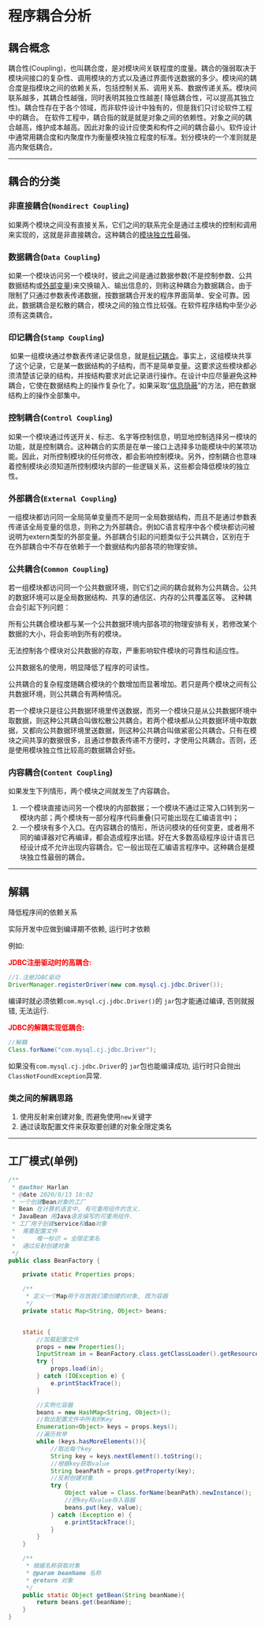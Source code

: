 # 程序耦合分析

## 耦合概念

​	耦合性(Coupling)，也叫耦合度，是对模块间关联程度的度量。耦合的强弱取决于模块间接口的复杂性、调用模块的方式以及通过界面传送数据的多少。模块间的耦合度是指模块之间的依赖关系，包括控制关系、调用关系、数据传递关系。模块间联系越多，其耦合性越强，同时表明其独立性越差( 降低耦合性，可以提高其独立性)。耦合性存在于各个领域，而非软件设计中独有的，但是我们只讨论软件工程中的耦合。 在软件工程中，耦合指的就是就是对象之间的依赖性。对象之间的耦合越高，维护成本越高。因此对象的设计应使类和构件之间的耦合最小。软件设计中通常用耦合度和内聚度作为衡量模块独立程度的标准。划分模块的一个准则就是高内聚低耦合。

***



## 耦合的分类

### 非直接耦合(`Nondirect Coupling`)

​	如果两个模块之间没有直接关系，它们之间的联系完全是通过主模块的控制和调用来实现的，这就是非直接耦合。这种耦合的[模块独立性](https://baike.baidu.com/item/模块独立性)最强。

### 数据耦合(`Data Coupling`)

​	如果一个模块访问另一个模块时，彼此之间是通过数据参数(不是控制参数、公共数据结构或[外部变量](https://baike.baidu.com/item/外部变量))来交换输入、输出信息的，则称这种耦合为数据耦合。由于限制了只通过参数表传递数据，按数据耦合开发的程序界面简单、安全可靠。因此，数据耦合是松散的耦合，模块之间的独立性比较强。在软件程序结构中至少必须有这类耦合。

### 印记耦合(`Stamp Coupling`)

​	如果一组模块通过参数表传递记录信息，就是[标记耦合](https://baike.baidu.com/item/标记耦合)。事实上，这组模块共享了这个记录，它是某一数据结构的子结构，而不是简单变量。这要求这些模块都必须清楚该记录的结构，并按结构要求对此记录进行操作。在设计中应尽量避免这种耦合，它使在数据结构上的操作复杂化了。如果采取“[信息隐蔽](https://baike.baidu.com/item/信息隐蔽)”的方法，把在数据结构上的操作全部集中。

### 控制耦合(`Control Coupling`)

​	如果一个模块通过传送开关、标志、名字等控制信息，明显地控制选择另一模块的功能，就是控制耦合。这种耦合的实质是在单一接口上选择多功能模块中的某项功能。因此，对所控制模块的任何修改，都会影响控制模块。另外，控制耦合也意味着控制模块必须知道所控制模块内部的一些逻辑关系，这些都会降低模块的独立性。

### 外部耦合(`External Coupling`)

​	一组模块都访问同一全局简单变量而不是同一全局数据结构，而且不是通过参数表传递该全局变量的信息，则称之为外部耦合。例如C语言程序中各个模块都访问被说明为extern类型的外部变量。外部耦合引起的问题类似于公共耦合，区别在于在外部耦合中不存在依赖于一个数据结构内部各项的物理安排。

### 公共耦合(`Common Coupling`)

若一组模块都访问同一个公共数据环境，则它们之间的耦合就称为公共耦合。公共的数据环境可以是全局数据结构、共享的通信区、内存的公共覆盖区等。 这种耦合会引起下列问题：

所有公共耦合模块都与某一个公共数据环境内部各项的物理安排有关，若修改某个数据的大小，将会影响到所有的模块。

无法控制各个模块对公共数据的存取，严重影响软件模块的可靠性和适应性。

公共数据名的使用，明显降低了程序的可读性。

公共耦合的复杂程度随耦合模块的个数增加而显著增加。若只是两个模块之间有公共数据环境，则公共耦合有两种情况。

若一个模块只是往公共数据环境里传送数据，而另一个模块只是从公共数据环境中取数据，则这种公共耦合叫做松散公共耦合。若两个模块都从公共数据环境中取数据，又都向公共数据环境里送数据，则这种公共耦合叫做紧密公共耦合。只有在模块之间共享的数据很多，且通过参数表传递不方便时，才使用公共耦合。否则，还是使用模块独立性比较高的数据耦合好些。

### 内容耦合(`Content Coupling`)

如果发生下列情形，两个模块之间就发生了内容耦合。

1. 一个模块直接访问另一个模块的内部数据；一个模块不通过正常入口转到另一模块内部；两个模块有一部分程序代码重叠(只可能出现在汇编语言中)；
2.  一个模块有多个入口。在内容耦合的情形，所访问模块的任何变更，或者用不同的编译器对它再编译，都会造成程序出错。好在大多数高级程序设计语言已经设计成不允许出现内容耦合。它一般出现在汇编语言程序中。这种耦合是模块独立性最弱的耦合。

***



## 解耦

降低程序间的依赖关系

实际开发中应做到编译期不依赖, 运行时才依赖

例如:

<font color=red>**JDBC注册驱动时的高耦合:**</font>

```java
//1.注册JDBC驱动
DriverManager.registerDriver(new com.mysql.cj.jdbc.Driver());
```

编译时就必须依赖`com.mysql.cj.jdbc.Driver()`的 `jar`包才能通过编译, 否则就报错, 无法运行. 

<font color=red>**JDBC的解耦实现低耦合:**</font>

```java
//解耦
Class.forName("com.mysql.cj.jdbc.Driver");
```

如果没有`com.mysql.cj.jdbc.Driver`的 `jar`包也能编译成功, 运行时只会抛出 `ClassNotFoundException`异常.

### 类之间的解耦思路

1. 使用反射来创建对象, 而避免使用`new`关键字
2. 通过读取配置文件来获取要创建的对象全限定类名

***



## 工厂模式(单例)

```java
/**
 * @author Harlan
 * @date 2020/8/13 18:02
 * 一个创建Bean对象的工厂
 * Bean 在计算机语言中, 有可重用组件的含义.
 * JavaBean 用Java语言编写的可重用组件.
 * 工厂用于创建service和dao对象
 *  需要配置文件
 *      唯一标识 = 全限定类名
 *  通过反射创建对象
 */
public class BeanFactory {

    private static Properties props;

    /**
     * 定义一个Map用于存放我们要创建的对象, 既为容器
     */
    private static Map<String, Object> beans;


    static {
        //加载配置文件
        props = new Properties();
        InputStream in = BeanFactory.class.getClassLoader().getResourceAsStream("bean.properties");
        try {
            props.load(in);
        } catch (IOException e) {
            e.printStackTrace();
        }

        //实例化容器
        beans = new HashMap<String, Object>();
        //取出配置文件中所有的Key
        Enumeration<Object> keys = props.keys();
        //遍历枚举
        while (keys.hasMoreElements()){
            //取出每个key
            String key = keys.nextElement().toString();
            //根据key获取value
            String beanPath = props.getProperty(key);
            //反射创建对象
            try {
                Object value = Class.forName(beanPath).newInstance();
                //把key和value存入容器
                beans.put(key, value);
            } catch (Exception e) {
                e.printStackTrace();
            }
        }
    }

    /**
     * 根据名称获取对象
     * @param beanName 名称
     * @return 对象
     */
    public static Object getBean(String beanName){
        return beans.get(beanName);
    }
}
```

